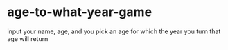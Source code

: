 # age-to-what-year-game
input your name, age, and you pick an age for which the year you turn that age will return
